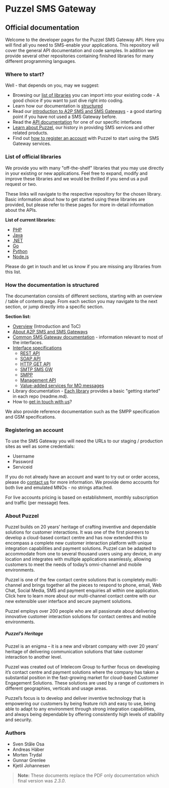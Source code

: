 # Puzzel SMS Gateway
## Official documentation

Welcome to the developer pages for the Puzzel SMS Gateway API. Here you will find all you need to SMS-enable your applications. This repository will cover the general API documentation and code samples. In addition we provide several other repositories containing finished libraries for many different programming languages.

### Where to start?

Well - that depends on you, may we suggest:

- Browsing our [list of libraries](#list-of-official-libraries) you can import into your existing code - A good choice if you want to just dive right into coding.
- Learn how our documentation is [structured](#how-the-documentation-is-structured)
- Read our [introduction to A2P SMS and SMS Gateways](sections/about.md) - a good starting point if you have not used a SMS Gateway before.
- Read the [API documentation](/sections/interfaces-general.md) for one of our specific interfaces
- [Learn about Puzzel](#about-Puzzel), our history in providing SMS services and other related products.
- Find out [how to register an account](#registering-an-account) with Puzzel to start using the SMS Gateway services.

### List of official libraries

We provide you with many "off-the-shelf" libraries that you may use directly in your existing or new applications. Feel free to expand, modify and improve these libraries and we would be thrilled if you send us a pull request or two.

These links will navigate to the respective repository for the chosen library. Basic information about how to get started using these libraries are provided, but please refer to these pages for more in-detail information about the APIs.

**List of current libraries:**

- [PHP](https://github.com/Intelecom/smsgw-client-php)  
- [Java](https://github.com/Intelecom/smsgw-client-java) 
- [.NET](https://github.com/PuzzelSolutions/smsgw-client-dotnet)  
- [Go](https://github.com/Intelecom/smsgw-client-go)  
- [Python](https://github.com/Intelecom/smsgw-client-python)  
- [Node.js](https://github.com/Intelecom/smsgw-client-nodejs)   

Please do get in touch and let us know if you are missing any libraries from this list.

### How the documentation is structured

The documentation consists of different sections, starting with an overview / table of contents page. From each section you may navigate to the next section, or jump directly into a specific section.

**Section list:**

- [Overview](sections/overview.md) (Introduction and ToC)
- [About A2P SMS and SMS Gateways](sections/about.md)
- [Common SMS Gateway documentation](sections/common.md) - information relevant to most of the interfaces.
- [Interface specifications](sections/interfaces-general.md)
	- [REST API](sections/interfaces/rest.md)
	- [SOAP API](sections/interfaces/soap.md)
	- [HTTP GET API](sections/interfaces/http-get.md)
	- [SMTP SMS GW](sections/interfaces/smtp.md)
	- [SMPP](sections/interfaces/smpp.md)
	- [Management API](sections/interfaces/management-api.md)
	- [Value-added services for MO messages](sections/interfaces/vas.md)
- Library documentation - [Each library](#list-of-official-libraries) provides a basic "getting started" in each repo (readme.md).
- How to [get in touch with us](sections/contact.md)?

We also provide reference documentation such as the SMPP specification and GSM specifications. 

### Registering an account

To use the SMS Gateway you will need the URLs to our staging / production sites as well as some credentials:

- Username 
- Password
- Serviceid


If you do not already have an account and want to try out or order access, please do [contact us](sections/contact.md) for more information. We provide demo accounts for both live and emulated MNOs - no strings attached. 

For live accounts pricing is based on establishment, monthly subscription and traffic (per message) fees. 


### About Puzzel 

Puzzel builds on 20 years’ heritage of crafting inventive and dependable solutions for customer interactions. It was one of the first pioneers to develop a cloud-based contact centre and has now extended this to encompass a complete new customer interaction platform with unique integration capabilities and payment solutions. Puzzel can be adapted to accommodate from one to several thousand users using any device, in any location and integrates with multiple applications seamlessly, allowing customers to meet the needs of today’s omni-channel and mobile environments.

Puzzel is one of the few contact centre solutions that is completely multi-channel and brings together all the pieces to respond to phone, email, Web Chat, Social Media, SMS and payment enquiries all within one application. Click here to learn more about our multi-channel contact centre with our new extensible user interface and secure payment solutions.

Puzzel employs over 200 people who are all passionate about delivering innovative customer interaction solutions for contact centres and mobile environments.

##### Puzzel’s Heritage

Puzzel is an enigma – it is a new and vibrant company with over 20 years’ heritage of delivering communication solutions that take customer interaction to another level.

Puzzel was created out of Intelecom Group to further focus on developing it’s contact centre and payment solutions where the company has taken a substantial position in the fast-growing market for cloud-based Customer Engagement Solutions. These solutions are used by a range of customers in different geographies, verticals and usage areas.

Puzzel’s focus is to develop and deliver inventive technology that is empowering our customers by being feature rich and easy to use, being able to adapt to any environment through strong integration capabilities, and always being dependable by offering consistently high levels of stability and security.


### Authors
- Sven Ståle Osa
- Andreas Häber
- Morten Trydal
- Gunnar Grenlee
- Kjetil Johannesen

> **Note:** These documents replace the PDF only documentation which final version was _2.3.0_.

